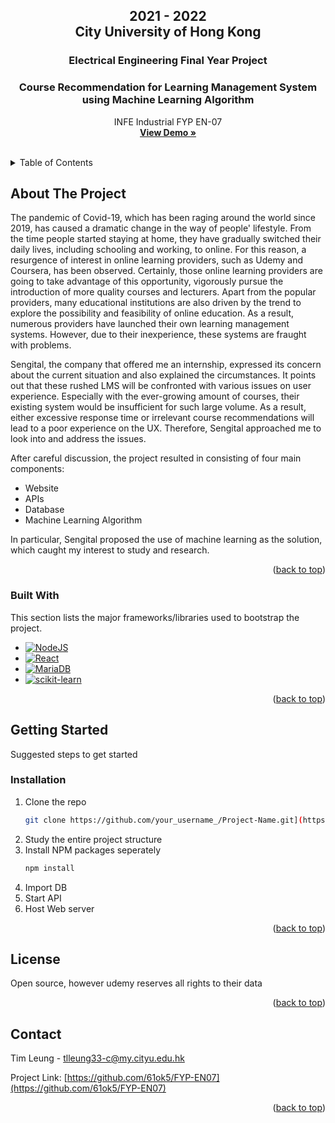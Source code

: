 <div id="top"></div>
<!-- PROJECT LOGO 
<div align="center">
  <a href="https://github.com/othneildrew/Best-README-Template">
    <img src="images/logo.png" alt="Logo" width="80" height="80">
  </a>
-->
  
  <h2 align="center">2021 - 2022<br/>City University of Hong Kong</h2>
  <h3 align="center">Electrical Engineering Final Year Project</h3>
  <h3 align="center">Course Recommendation for Learning Management System<br/>using Machine Learning Algorithm</h3>
  

  <p align="center">
    INFE Industrial FYP EN-07
    <br />
    <a href="https://fyp-en07.hkrnd.com/"><strong>View Demo »</strong></a>
  </p>
</div>

<br />


<!-- TABLE OF CONTENTS -->
<details>
  <summary>Table of Contents</summary>
  <ol>
    <li>
      <a href="#about-the-project">About The Project</a>
      <ul>
        <li><a href="#built-with">Built With</a></li>
      </ul>
    </li>
    <li>
      <a href="#getting-started">Getting Started</a>
      <ul>
        <li><a href="#installation">Installation</a></li>
      </ul>
    </li>
    <li><a href="#license">License</a></li>
    <li><a href="#contact">Contact</a></li>
  </ol>
</details>



<!-- ABOUT THE PROJECT -->
## About The Project

The pandemic of Covid-19, which has been raging around the world since 2019, has caused a dramatic change in the way of people' lifestyle. From the time people started staying at home, they have gradually switched their daily lives, including schooling and working, to online. For this reason, a resurgence of interest in online learning providers, such as Udemy and Coursera, has been observed. Certainly, those online learning providers are going to take advantage of this opportunity, vigorously pursue the introduction of more quality courses and lecturers. Apart from the popular providers, many educational institutions are also driven by the trend to explore the possibility and feasibility of online education. As a result, numerous providers have launched their own learning management systems. However, due to their inexperience, these systems are fraught with problems.

Sengital, the company that offered me an internship, expressed its concern about the current situation and also explained the circumstances. It points out that these rushed LMS will be confronted with various issues on user experience. Especially with the ever-growing amount of courses, their existing system would be insufficient for such large volume. As a result, either excessive response time or irrelevant course recommendations will lead to a poor experience on the UX. Therefore, Sengital approached me to look into and address the issues.

After careful discussion, the project resulted in consisting of four main components:
* Website
* APIs
* Database
* Machine Learning Algorithm

In particular, Sengital proposed the use of machine learning as the solution, which caught my interest to study and research.

<!--Use the `BLANK_README.md` to get started.-->

<p align="right">(<a href="#top">back to top</a>)</p>



### Built With

This section lists the major frameworks/libraries used to bootstrap the project.

* [![NodeJS][Node.js]][NodeJS-url]
* [![React][React.js]][React-url]
* [![MariaDB][MariaDB]][MariaDB-url] 
* [![scikit-learn][scikit-learn]][sklearn-url]

<p align="right">(<a href="#top">back to top</a>)</p>



<!-- GETTING STARTED -->
## Getting Started

Suggested steps to get started

<!--### Prerequisites

This is an example of how to list things you need to use the software and how to install them.
* npm
  ```sh
  npm install npm@latest -g
  ```
-->

### Installation

1. Clone the repo
   ```sh
   git clone https://github.com/your_username_/Project-Name.git](https://github.com/61ok5/FYP-EN07.git
   ```
2. Study the entire project structure
3. Install NPM packages seperately
   ```sh
   npm install
   ```
4. Import DB
5. Start API
6. Host Web server

<p align="right">(<a href="#top">back to top</a>)</p>

<!-- USAGE EXAMPLES 
## Usage

Use this space to show useful examples of how a project can be used. Additional screenshots, code examples and demos work well in this space. You may also link to more resources.

_For more examples, please refer to the [Documentation](https://example.com)_

<p align="right">(<a href="#top">back to top</a>)</p>
-->


<!-- ROADMAP
## Roadmap

- [x] Add Changelog
- [x] Add back to top links
- [ ] Add Additional Templates w/ Examples
- [ ] Add "components" document to easily copy & paste sections of the readme
- [ ] Multi-language Support
    - [ ] Chinese
    - [ ] Spanish

See the [open issues](https://github.com/othneildrew/Best-README-Template/issues) for a full list of proposed features (and known issues).

<p align="right">(<a href="#top">back to top</a>)</p>
-->

<!-- CONTRIBUTING 
## Contributing

Contributions are what make the open source community such an amazing place to learn, inspire, and create. Any contributions you make are **greatly appreciated**.

If you have a suggestion that would make this better, please fork the repo and create a pull request. You can also simply open an issue with the tag "enhancement".
Don't forget to give the project a star! Thanks again!

1. Fork the Project
2. Create your Feature Branch (`git checkout -b feature/AmazingFeature`)
3. Commit your Changes (`git commit -m 'Add some AmazingFeature'`)
4. Push to the Branch (`git push origin feature/AmazingFeature`)
5. Open a Pull Request

<p align="right">(<a href="#top">back to top</a>)</p>
-->

<!-- LICENSE -->
## License

Open source, however udemy reserves all rights to their data

<p align="right">(<a href="#top">back to top</a>)</p>



<!-- CONTACT -->
## Contact

Tim Leung - tlleung33-c@my.cityu.edu.hk

Project Link: [https://github.com/61ok5/FYP-EN07](https://github.com/61ok5/FYP-EN07)

<p align="right">(<a href="#top">back to top</a>)</p>



<!-- ACKNOWLEDGMENTS 
## Acknowledgments

Use this space to list resources you find helpful and would like to give credit to. I've included a few of my favorites to kick things off!

* [Choose an Open Source License](https://choosealicense.com)
* [GitHub Emoji Cheat Sheet](https://www.webpagefx.com/tools/emoji-cheat-sheet)
* [Malven's Flexbox Cheatsheet](https://flexbox.malven.co/)
* [Malven's Grid Cheatsheet](https://grid.malven.co/)
* [Img Shields](https://shields.io)
* [GitHub Pages](https://pages.github.com)
* [Font Awesome](https://fontawesome.com)
* [React Icons](https://react-icons.github.io/react-icons/search)

<p align="right">(<a href="#top">back to top</a>)</p>
-->


<!-- MARKDOWN LINKS & IMAGES -->
<!-- https://www.markdownguide.org/basic-syntax/#reference-style-links -->
[contributors-shield]: https://img.shields.io/github/contributors/othneildrew/Best-README-Template.svg?style=for-the-badge
[contributors-url]: https://github.com/othneildrew/Best-README-Template/graphs/contributors
[forks-shield]: https://img.shields.io/github/forks/othneildrew/Best-README-Template.svg?style=for-the-badge
[forks-url]: https://github.com/othneildrew/Best-README-Template/network/members
[stars-shield]: https://img.shields.io/github/stars/othneildrew/Best-README-Template.svg?style=for-the-badge
[stars-url]: https://github.com/othneildrew/Best-README-Template/stargazers
[issues-shield]: https://img.shields.io/github/issues/othneildrew/Best-README-Template.svg?style=for-the-badge
[issues-url]: https://github.com/othneildrew/Best-README-Template/issues
[license-shield]: https://img.shields.io/github/license/othneildrew/Best-README-Template.svg?style=for-the-badge
[license-url]: https://github.com/othneildrew/Best-README-Template/blob/master/LICENSE.txt
[linkedin-shield]: https://img.shields.io/badge/-LinkedIn-black.svg?style=for-the-badge&logo=linkedin&colorB=555
[linkedin-url]: https://linkedin.com/in/othneildrew
[product-screenshot]: images/screenshot.png
[Next.js]: https://img.shields.io/badge/next.js-000000?style=for-the-badge&logo=nextdotjs&logoColor=white
[Next-url]: https://nextjs.org/
[Node.js]: https://img.shields.io/badge/node.js-6DA55F?style=for-the-badge&logo=node.js&logoColor=white
[NodeJS-url]: https://nodejs.org/en/
[React.js]: https://img.shields.io/badge/React-20232A?style=for-the-badge&logo=react&logoColor=61DAFB
[React-url]: https://reactjs.org/
[MariaDB]: https://img.shields.io/badge/MariaDB-003545?style=for-the-badge&logo=mariadb&logoColor=white
[MariaDB-url]: https://mariadb.com/
[scikit-learn]: https://img.shields.io/badge/scikit--learn-%23F7931E.svg?style=for-the-badge&logo=scikit-learn&logoColor=white
[sklearn-url]: https://scikit-learn.org/
